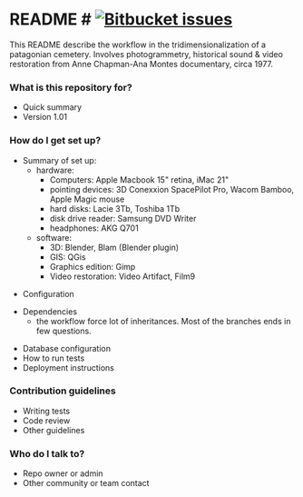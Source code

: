 # README # [![Bitbucket issues](https://img.shields.io/badge/issues-closed-green.svg)]()

This README describe the workflow in the tridimensionalization of a patagonian cemetery. Involves photogrammetry, historical sound & video restoration from Anne Chapman-Ana Montes documentary, circa 1977.

### What is this repository for? ###

* Quick summary
* Version 1.01

### How do I get set up? ###

- Summary of set up: 
    - hardware: 
         * Computers: Apple Macbook 15" retina, iMac 21"
         * pointing devices: 3D Conexxion SpacePilot Pro, Wacom Bamboo, Apple Magic mouse 
         * hard disks: Lacie 3Tb, Toshiba 1Tb
         * disk drive reader: Samsung DVD Writer
         * headphones: AKG Q701
    * software: 
         * 3D: Blender, Blam (Blender plugin)
         * GIS: QGis
         * Graphics edition: Gimp
         * Video restoration: Video Artifact, Film9
* Configuration
- Dependencies
    * the workflow force lot of inheritances. Most of the branches ends in few questions.
* Database configuration
* How to run tests
* Deployment instructions 

### Contribution guidelines ###

* Writing tests
* Code review
* Other guidelines

### Who do I talk to? ###

* Repo owner or admin
* Other community or team contact